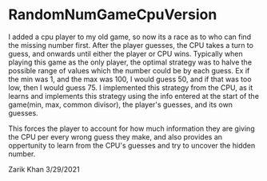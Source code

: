 # RandomNumGameCpuVersion
I added a cpu player to my old game, so now its a race as to who can find the missing number first. 
After the player guesses, the CPU takes a turn to guess, and onwards until either the player or CPU wins. 
Typically when playing this game as the only player, the optimal strategy was to halve the possible range of values which the number could be by each guess.
Ex if the min was 1, and the max was 100, I would guess 50, and if that was too low, then I would guess 75. 
I implemented this strategy from the CPU, as it learns and implements this strategy using the info entered at the start of the game(min, max, common divisor), the player's guesses, and its own guesses.

This forces the player to account for how much information they are giving the CPU per every wrong guess they make, and also provides an oppertunity to learn from the CPU's guesses and try to uncover the hidden number. 

Zarik Khan 3/29/2021
